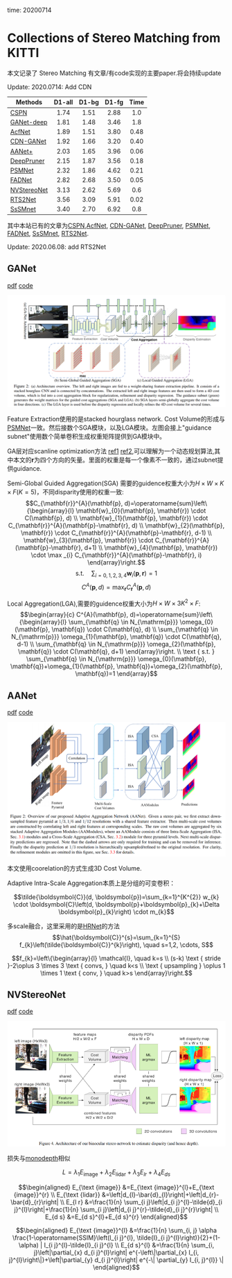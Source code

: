time: 20200714

# Collections of Stereo Matching from KITTI

本文记录了 Stereo Matching 有文章/有code实现的主要paper.将会持续update


Update:
    2020.0714: Add CDN

|   Methods     | D1-all   | D1-bg| D1-fg| Time |
|---------------|:--------:|:------:|:------:|:------:|
| [CSPN]        |  1.74    | 1.51 | 2.88 | 1.0  |
| [GANet-deep]  |  1.81    | 1.48 | 3.46 | 1.8  |
| [AcfNet]      |  1.89    | 1.51 | 3.80 | 0.48 |
| [CDN-GANet]   |  1.92    | 1.66 | 3.20 | 0.40 |
| [AANet+]      |  2.03    | 1.65 | 3.96 | 0.06 |
| [DeepPruner]  |  2.15    | 1.87 | 3.56 | 0.18 |
| [PSMNet]      |  2.32    | 1.86 | 4.62 | 0.21 |
| [FADNet]      |  2.82    | 2.68 | 3.50 | 0.05 |
| [NVStereoNet] |  3.13    | 2.62 | 5.69 | 0.6  |
| [RTS2Net]     |  3.56    | 3.09 | 5.91 | 0.02 |
| [SsSMnet]     |  3.40    | 2.70 | 6.92 | 0.8  |

其中本站已有的文章为[CSPN],[AcfNet], [CDN-GANet], [DeepPruner], [PSMNet], [FADNet], [SsSMnet], [RTS2Net].

Update: 2020.06.08: add RTS2Net
## GANet
[pdf](http://openaccess.thecvf.com/content_CVPR_2019/papers/Zhang_GA-Net_Guided_Aggregation_Net_for_End-To-End_Stereo_Matching_CVPR_2019_paper.pdf) [code](https://github.com/feihuzhang/GANet)

![image](res/GANet_arch.png)

Feature Extraction使用的是stacked hourglass network. Cost Volume的形成与[PSMNet]一致。然后接数个SGA模块，以及LGA模块。左图会接上"guidance subnet"使用数个简单卷积生成权重矩阵提供到GA模块中。

GA层对应scanline optimization方法 [ref1](https://core.ac.uk/download/pdf/11134866.pdf) [ref2](https://www.tugraz.at/fileadmin/user_upload/Institute/ICG/Documents/courses/robotvision/2019/RV_StereoMatching.pdf),可以理解为一个动态规划算法,其中本文的$\mathbf{r}$为四个方向的矢量。里面的权重是每一个像素不一致的，通过subnet提供guidance.

Semi-Global Guided Aggregation(SGA) 需要的guidence权重大小为$H\times W \times K\times F(K=5)$，不同disparity使用的权重一致:
$$C_{\mathbf{r}}^{A}(\mathbf{p}, d)=\operatorname{sum}\left\{\begin{array}{l}
\mathbf{w}_{0}(\mathbf{p}, \mathbf{r}) \cdot C(\mathbf{p}, d) \\
\mathbf{w}_{1}(\mathbf{p}, \mathbf{r}) \cdot C_{\mathbf{r}}^{A}(\mathbf{p}-\mathbf{r}, d) \\
\mathbf{w}_{2}(\mathbf{p}, \mathbf{r}) \cdot C_{\mathbf{r}}^{A}(\mathbf{p}-\mathbf{r}, d-1) \\
\mathbf{w}_{3}(\mathbf{p}, \mathbf{r}) \cdot C_{\mathbf{r}}^{A}(\mathbf{p}-\mathbf{r}, d+1) \\
\mathbf{w}_{4}(\mathbf{p}, \mathbf{r}) \cdot \max _{i} C_{\mathbf{r}}^{A}(\mathbf{p}-\mathbf{r}, i)
\end{array}\right.$$
$$\text {s.t.} \quad \sum_{i=0,1,2,3,4} \mathbf{w}_{i}(\mathbf{p}, \mathbf{r})=1$$
$$C^{A}(\mathbf{p}, d)=\max _{\mathbf{r}} C_{\mathbf{r}}^{A}(\mathbf{p}, d)$$

Local Aggregation(LGA),需要的guidence权重大小为$H\times W\times 3K^2 \times F$:
$$\begin{array}{c}
C^{A}(\mathbf{p}, d)=\operatorname{sum}\left\{\begin{array}{l}
\sum_{\mathbf{q} \in N_{\mathrm{p}}} \omega_{0}(\mathbf{p}, \mathbf{q}) \cdot C(\mathbf{q}, d) \\
\sum_{\mathbf{q} \in N_{\mathrm{p}}} \omega_{1}(\mathbf{p}, \mathbf{q}) \cdot C(\mathbf{q}, d-1) \\
\sum_{\mathbf{q} \in N_{\mathrm{p}}} \omega_{2}(\mathbf{p}, \mathbf{q}) \cdot C(\mathbf{q}, d+1)
\end{array}\right. \\
\text { s.t. } \sum_{\mathbf{q} \in N_{\mathrm{p}}} \omega_{0}(\mathbf{p}, \mathbf{q})+\omega_{1}(\mathbf{p}, \mathbf{q})+\omega_{2}(\mathbf{p}, \mathbf{q})=1
\end{array}$$



## AANet
[pdf](https://arxiv.org/pdf/2004.09548.pdf) [code](https://github.com/haofeixu/aanet)

![image](res/AANet_arch.png)

本文使用coorelation的方式生成3D Cost Volume.

Adaptive Intra-Scale Aggregation本质上是分组的可变卷积：

$$\tilde{\boldsymbol{C}}(d, \boldsymbol{p})=\sum_{k=1}^{K^{2}} w_{k} \cdot \boldsymbol{C}\left(d, \boldsymbol{p}+\boldsymbol{p}_{k}+\Delta \boldsymbol{p}_{k}\right) \cdot m_{k}$$

多scale融合，这里采用的是[HRNet](../../Building_Blocks/HRNet.md)的方法
$$\hat{\boldsymbol{C}}^{s}=\sum_{k=1}^{S} f_{k}\left(\tilde{\boldsymbol{C}}^{k}\right), \quad s=1,2, \cdots, S$$

$$f_{k}=\left\{\begin{array}{l}
\mathcal{I}, \quad k=s \\
(s-k) \text { stride }-2\oplus 3 \times 3 \text { convs, } \quad k<s \\
\text { upsampling } \oplus 1 \times 1 \text { conv, } \quad k>s
\end{array}\right.$$


## NVStereoNet

[pdf](http://openaccess.thecvf.com/content_cvpr_2018_workshops/papers/w14/Smolyanskiy_On_the_Importance_CVPR_2018_paper.pdf)
[code](https://github.com/NVIDIA-AI-IOT/redtail/tree/master/stereoDNN)

![image](res/nv_stereo_arch.png)

损失与[monodepth](../others/Unsupervised_depth_prediction.md)相似

$$L=\lambda_{1} E_{\text {image}}+\lambda_{2} E_{\text {lidar}}+\lambda_{3} E_{l r}+\lambda_{4} E_{d s}$$

$$\begin{aligned}
E_{\text {image}} &=E_{\text {image}}^{l}+E_{\text {image}}^{r} \\
E_{\text {lidar}} &=\left|d_{l}-\bar{d}_{l}\right|+\left|d_{r}-\bar{d}_{r}\right| \\
E_{l r} &=\frac{1}{n} \sum_{i j}\left|d_{i j}^{l}-\tilde{d}_{i j}^{l}\right|+\frac{1}{n} \sum_{i j}\left|d_{i j}^{r}-\tilde{d}_{i j}^{r}\right| \\
E_{d s} &=E_{d s}^{l}+E_{d s}^{r}
\end{aligned}$$

$$\begin{aligned}
E_{\text {image}}^{l} &=\frac{1}{n} \sum_{i, j} \alpha \frac{1-\operatorname{SSIM}\left(I_{i j}^{l}, \tilde{I}_{i j}^{l}\right)}{2}+(1-\alpha) | I_{i j}^{l}-\tilde{I}_{i j}^{l} \\
E_{d s}^{l} &=\frac{1}{n} \sum_{i, j}\left|\partial_{x} d_{i j}^{l}\right| e^{-\left\|\partial_{x} I_{i, j}^{l}\right\|}+\left|\partial_{y} d_{i j}^{l}\right| e^{-\| \partial_{y} I_{i, j}^{l}} \|
\end{aligned}$$


[CSPN]:../../Building_Blocks/SPN_CSPN.md
[AcfNet]:../others/Adaptive_Unimodal_Cost_Volume_Filtering_for_Deep_Stereo_Matching.md
[CDN-GANet]:../../3dDetection/CDN.md
[DeepPruner]:../../Building_Blocks/deepPruner.md
[PSMNet]:../others/PSMNet.md
[FADNet]:../others/FADNet.md
[SsSMnet]:../others/self_supervised_stereo.md
[GANet-deep]:#ganet
[AANet+]:#aanet
[NVStereoNet]:#nvstereonet
[RTS2Net]:Summary_of_ICRA_2020.md